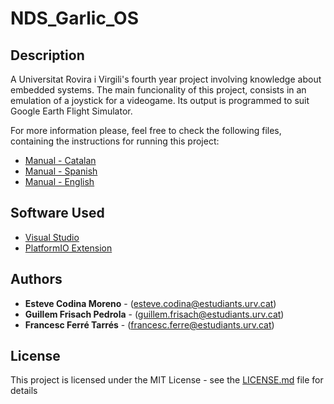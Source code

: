 # NDS_Garlic_OS

## Description

A Universitat Rovira i Virgili's fourth year project involving knowledge about embedded systems. The main funcionality of this project, consists in an emulation of a joystick for a videogame. Its output is programmed to suit Google Earth Flight Simulator.

For more information please, feel free to check the following files, containing the instructions for running this project:
* [Manual - Catalan](str_01_mc_cat.pdf)
* [Manual - Spanish](str_01_mc_esp.pdf)
* [Manual - English](str_01_mc_eng.pdf)

## Software Used

* [Visual Studio](https://code.visualstudio.com/?wt.mc_id=DX_841432)
* [PlatformIO Extension](https://platformio.org)

## Authors

* **Esteve Codina Moreno** - (esteve.codina@estudiants.urv.cat)
* **Guillem Frisach Pedrola** - (guillem.frisach@estudiants.urv.cat)
* **Francesc Ferré Tarrés** - (francesc.ferre@estudiants.urv.cat)

## License

This project is licensed under the MIT License - see the [LICENSE.md](LICENSE.md) file for details
